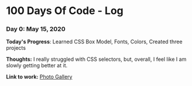 # 100 Days Of Code - Log

### Day 0: May 15, 2020 

**Today's Progress**: Learned CSS Box Model, Fonts, Colors, Created three projects

**Thoughts:** I really struggled with CSS selectors, but, overall, I feel like I am slowly getting better at it.

**Link to work:** [Photo Gallery](https://geekaara.github.io/100-Days-Of-Code//CSS%20Projects/gallary.html)
